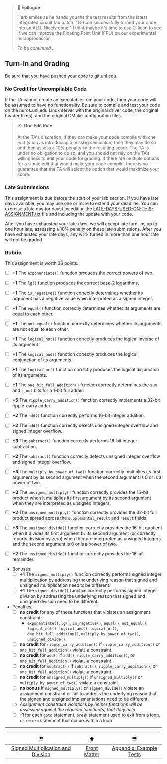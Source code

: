 > 📇 **Epilogue**
>
> Herb smiles as he hands you the the test results from the latest integrated circuit fab batch.
> "C-licon successfully turned your code into an ALU.
> Nicely done!"
> I think maybe it's time to use C-licon to see if we can improve the Floating Point Unit (FPU) on our experimental microprocessor.
>
> *To be continued...*

## Turn-In and Grading

Be sure that you have pushed your code to git.unl.edu.

### No Credit for Uncompilable Code

If the TA cannot create an executable from your code, then your code will be assumed to have no functionality.
Be sure to compile and test your code on the nuros.unl.edu Linux server with the original driver code, the original header file(s), and the original CMake configuration files.

> ✍️ **One Edit Rule**
>
> At the TA's discretion, if they can make your code compile with one edit (such as introducing a missing semicolon) then they may do so and then assess a 10% penalty on the resulting score.
> The TA is under no obligation to do so, and you should not rely on the TA’s willingness to edit your code for grading.
> If there are multiple options for a single edit that would make your code compile, there is no guarantee that the TA will select the option that would maximize your score.

### Late Submissions

This assignment is due before the start of your lab section.
If you have late days available, you may use one or more to extend your deadline.
You can exercise a late day (or days) by editing the [LATE-DAYS-USED-ON-THIS-ASSIGNMENT.txt](../LATE-DAYS-USED-ON-THIS-ASSIGNMENT.txt) file and including the update with your code.

After you have exhausted your late days, we will accept late turn-ins up to one hour late, assessing a 10% penalty on these late submissions.
After you have exhausted your late days, any work turned in more than one hour late will not be graded.

### Rubric

This assignment is worth 36 points.

- [ ] **+1** The `exponentiate()` function produces the correct powers of two.
- [ ] **+1** The `lg()` function produces the correct base-2 logarithms.
- [ ] **+1** The `is_negative()` function correctly determines whether its argument has a negative value when interpreted as a signed integer.
- [ ] **+1** The `equal()` function correctly determines whether its arguments are equal to each other.
- [ ] **+1** The `not_equal()` function correctly determines whether its arguments are not equal to each other.
- [ ] **+1** The `logical_not()` function correctly produces the logical inverse of its argument.
- [ ] **+1** The `logical_and()` function correctly produces the logical conjunction of its arguments.
- [ ] **+1** The `logical_or()` function correctly produces the logical disjunction of its arguments.
- [ ] **+1** The `one_bit_full_addition()` function correctly determines the `sum` and `c_out` bits for a 1-bit full adder.
- [ ] **+5** The `ripple_carry_addition()` function correctly implements a 32-bit ripple-carry adder.
- [ ] **+2** The `add()` function correctly performs 16-bit integer addition.
- [ ] **+2** The `add()` function correctly detects unsigned integer overflow and signed integer overflow.
- [ ] **+3** The `subtract()` function correctly performs 16-bit integer subtraction.
- [ ] **+2** The `subtract()` function correctly detects unsigned integer overflow and signed integer overflow.
- [ ] **+3** The `multiply_by_power_of_two()` function correctly multiplies its first argument by its second argument when the second argument is 0 or is a power of two.
- [ ] **+3** The `unsigned_multiply()` function correctly provides the 16-bit product when it multiplies its first argument by its second argument when they are interpreted as unsigned integers.
- [ ] **+2** The `unsigned_multiply()` function correctly provides the 32-bit full product spread across the `supplemental_result` and `result` fields.
- [ ] **+3** The `unsigned_divide()` function correctly provides the 16-bit quotient when it divides its first argument by its second argument (or correctly reports division by zero) when they are interpreted as unsigned integers and the second argument is 0 or is a power of two.
- [ ] **+2** The `unsigned_divide()` function correctly provides the 16-bit remainder.


- Bonuses:
  - [ ] **+1** The `signed_multiply()` function correctly performs signed integer multiplication by addressing the underlying reason that signed and unsigned multiplication need to be different.
  - [ ] **+1** The `signed_divide()` function correctly performs signed integer division by addressing the underlying reason that signed and unsigned division need to be different.
- Penalties:
  - [ ] **no credit** for any of these functions that violates an assignment constraint:
    - `exponentiate()`, `lg()`,
      `is_negative()`, `equal()`, `not_equal()`,
      `logical_not()`, `logical_and()`, `logical_or()`,
      `one_bit_full_addition()`, `multiply_by_power_of_two()`, `unsigned_divide()`
  - [ ] **no credit** for `ripple_carry_addition()` if `ripple_carry_addition()` or `one_bit_full_addition()` violate a constraint.
  - [ ] **no credit** for `add()` if `add()`, `ripple_carry_addition()`, or `one_bit_full_addition()` violate a constraint.
  - [ ] **no credit** for `subtract()` if `subtract()`, `ripple_carry_addition()`, or `one_bit_full_addition()` violate a constraint.
  - [ ] **no credit** for `unsigned_multiply()` if `unsigned_multiply()` or `multiply_by_power_of_two()` violate a constraint.
  - [ ] **no bonus** If `signed_multiply()` or `signed_divide()` violate an assignment constraint or fail to address the underlying reason that the signed and unsigned implementations need to be different.
  - *Assignment constraint violations by helper functions will be assessed against the required function(s) that they help.*
  - [ ] **-1** for each `goto` statement, `break` statement used to exit from a loop, or `return` statement that occurs within a loop

---

|                 [⬅️](08-signed-multiplication-division.md)                 |      [⬆️](../README.md)      |           [➡️](AA-example-tests.md)            |
|:--------------------------------------------------------------------------:|:----------------------------:|:----------------------------------------------:|
| [Signed Multiplication and Division](08-signed-multiplication-division.md) | [Front Matter](../README.md) | [Appendix: Example Tests](AA-example-tests.md) |
